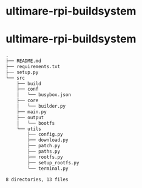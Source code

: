 # ultimare-rpi-buildsystem
# ultimare-rpi-buildsystem
<span color="red">

```md
.
├── README.md
├── requirements.txt
├── setup.py
└── src
    ├── build
    ├── conf
    │   └── busybox.json
    ├── core
    │   └── builder.py
    ├── main.py
    ├── output
    │   └── bootfs
    └── utils
        ├── config.py
        ├── download.py
        ├── patch.py
        ├── paths.py
        ├── rootfs.py
        ├── setup_rootfs.py
        └── terminal.py

8 directories, 13 files
```
</span>